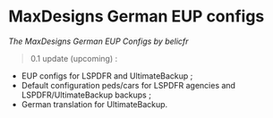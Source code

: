 # MaxDesigns German EUP configs
*The MaxDesigns German EUP Configs by belicfr*

> 0.1 update (upcoming) :
- EUP configs for LSPDFR and UltimateBackup ;
- Default configuration peds/cars for LSPDFR agencies and LSPDFR/UltimateBackup backups ;
- German translation for UltimateBackup.
